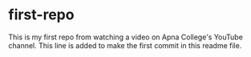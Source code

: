 # first-repo
This is my first repo from watching a video on Apna College's YouTube channel.
<be>
This line is added to make the first commit in this readme file.
